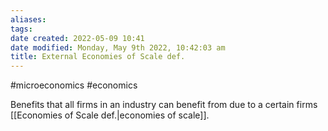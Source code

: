 ```yaml
---
aliases: 
tags: 
date created: 2022-05-09 10:41
date modified: Monday, May 9th 2022, 10:42:03 am
title: External Economies of Scale def.
---
```


#microeconomics #economics

Benefits that all firms in an industry can benefit from due to a certain firms [[Economies of Scale def.|economies of scale]].
